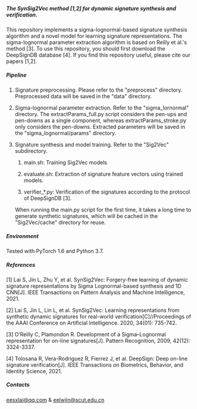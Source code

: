 ##### The SynSig2Vec method [1,2] for dynamic signature synthesis and verification. 

This repository implements a sigma-lognormal-based signature synthesis algorithm and a novel model for learning signature representations. The sigma-lognormal parameter extraction algorithm is based on Reilly et al.'s method [3]. To use this repository, you should first download the DeepSignDB database [4]. If you find this repository useful, please cite our papers [1,2].

##### Pipeline

1. Signature preprocessing. Please refer to the "preprocess" directory. Preprocessed data will be saved in the "data" directory.

2. Sigma-lognormal parameter extraction. Refer to the "sigma_lornormal" directory. The extractParams_full.py script considers the pen-ups and pen-downs as a single component, whereas extractParams_stroke.py only considers the pen-downs. Extracted parameters will be saved in the "sigma_lognormal/params" directory.

3. Signature synthesis and model training. Refer to the "Sig2Vec" subdirectory.  

   1) main.sh: Training Sig2Vec models

   2) evaluate.sh: Extraction of signature feature vectors using trained models.

   3) verifier_*.py: Verification of the signatures according to the protocol of DeepSignDB [3].

   When running the main.py script for the first time, it takes a long time to generate synthetic signatures, which will be cached in the "Sig2Vec/cache" directory for reuse.

##### Environment 

Tested with PyTorch 1.6 and Python 3.7. 

##### References

[1] Lai S, Jin L, Zhu Y, et al. SynSig2Vec: Forgery-free learning of dynamic signature representations by Sigma Lognormal-based synthesis and 1D CNN[J]. IEEE Transactions on Pattern Analysis and Machine Intelligence, 2021.

[2] Lai S, Jin L, Lin L, et al. SynSig2Vec: Learning representations from synthetic dynamic signatures for real-world verification[C]//Proceedings of the AAAI Conference on Artificial Intelligence. 2020, 34(01): 735-742.

[3] O’Reilly C, Plamondon R. Development of a Sigma–Lognormal representation for on-line signatures[J]. Pattern Recognition, 2009, 42(12): 3324-3337.

[4] Tolosana R, Vera-Rodriguez R, Fierrez J, et al. DeepSign: Deep on-line signature verification[J]. IEEE Transactions on Biometrics, Behavior, and Identity Science, 2021.

##### Contacts

eesxlai@qq.com & eelwjin@scut.edu.cn
